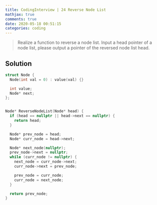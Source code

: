 ```yaml
---
title: CodingInterview | 24 Reverse Node List
mathjax: true
comments: true
date: 2020-05-18 00:51:15
categories: coding
---
```


> Realize a function to reverse a node list. Input a head pointer of a node list, please output a pointer of the reversed node list head.

## Solution
```C++
struct Node {
  Node(int val = 0) : value(val) {}

  int value;
  Node* next;
};


Node* ReverseNodeList(Node* head) {
  if (head == nullptr || head->next == nullptr) {
    return head;
  }

  Node* prev_node = head;
  Node* curr_node = head->next;

  Node* next_node(nullptr);
  prev_node->next = nullptr;
  while (curr_node != nullptr) {
    next_node = curr_node->next;
    curr_node->next = prev_node;

    prev_node = curr_node;
    curr_node = next_node;
  }

  return prev_node;
}
```
